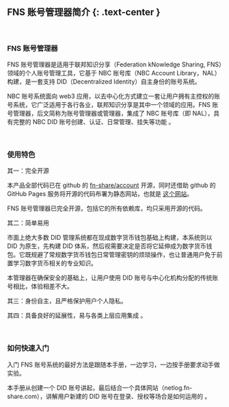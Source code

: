 FNS 账号管理器简介 {: .text-center }
------------------

&nbsp;

### FNS 账号管理器

FNS 账号管理器是适用于联邦知识分享（Federation kNowledge Sharing, FNS）领域的个人账号管理工具，它基于 NBC 账号库（NBC Account Library，NAL）构建，是一套支持 DID（Decentralized Identity）自主身份的账号系统。

NBC 账号系统面向 web3 应用，以去中心化方式建立一套让用户拥有主控权的账号系统，它广泛适用于各行各业，联邦知识分享是其中一个领域的应用。FNS 账号管理器，后文简称为账号管理器或管理器，集成了 NBC 账号库（即 NAL），具有完整的 NBC DID 账号创建、认证、日常管理、挂失等功能 。

&nbsp;

### 使用特色

其一：完全开源

本产品全部代码已在 github 的 [fn-share/account](https://github.com/fn-share/account) 开源，同时还借助 github 的 GitHub Pages 服务将开源的代码布署为静态网站，也就是 [这个网站](https://fn-share.github.io/account/index.html)。

FNS 账号管理器已完全开源，包括它的所有依赖库，均只采用开源的代码。

其二：简单易用

市面上绝大多数 DID 管理系统都在现成数字货币钱包基础上构建，本系统则以 DID 为原生，先构建 DID 体系，然后视需要决定是否将它延伸成为数字货币钱包。它既规避了常规数字货币钱包日常管理密钥的烦琐操作，也让普通用户免于前置学习数字货币相关的专业知识。

本管理器在确保安全的基础上，让用户使用 DID 账号与中心化机构分配的传统账号相比，体验相差不大。

其三：身份自主，且严格保护用户个人隐私。

其四：具备良好的延展性，易与各类上层应用集成 。

&nbsp;

### 如何快速入门

入门 FNS 账号系统的最好方法是跟随本手册，一边学习，一边按手册要求动手做实验。

本手册从创建一个 DID 账号讲起，最后结合一个具体网站（netlog.fn-share.com），讲解用户新建的 DID 账号在登录、授权等场合是如何运用的 。
